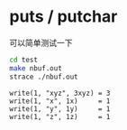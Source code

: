 # puts / putchar

可以简单测试一下

```sh
cd test
make nbuf.out
strace ./nbuf.out
```

```
write(1, "xyz", 3xyz) = 3
write(1, "x", 1x)     = 1
write(1, "y", 1y)     = 1
write(1, "z", 1z)     = 1
```

